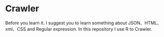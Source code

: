 # Crawler
Before you learn it. I suggest you to learn something about JSON、HTML、xml、CSS and Regular expression. 
In this repository I use R to Crawler. 
